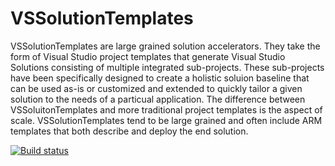 # VSSolutionTemplates
VSSolutionTemplates are large grained solution accelerators.  They take the form of Visual Studio project templates
that generate Visual Studio Solutions consisting of multiple integrated sub-projects.  These sub-projects have been
specifically designed to create a holistic soluion baseline that can be used as-is or customized and extended to
quickly tailor a given solution to the needs of a particual application.  The difference between VSSoluitonTemplates
and more traditional project templates is the aspect of scale.  VSSolutionTemplates tend to be large grained and
often include ARM templates that both describe and deploy the end solution.

[![Build status](https://ci.appveyor.com/api/projects/status/hjjcd8lj82oeofjs?svg=true)](https://ci.appveyor.com/project/sayedihashimi/vssolutiontemplates)
